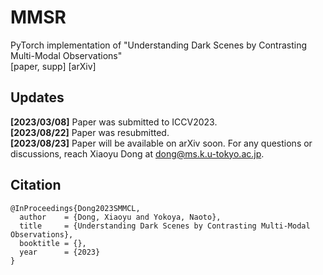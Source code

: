 # MMSR
PyTorch implementation of "Understanding Dark Scenes by Contrasting Multi-Modal Observations"  
[paper, supp] [arXiv]


## Updates
**[2023/03/08]** Paper was submitted to ICCV2023.  
**[2023/08/22]** Paper was resubmitted.  
**[2023/08/23]** Paper will be available on arXiv soon. For any questions or discussions, reach Xiaoyu Dong at dong@ms.k.u-tokyo.ac.jp.


## Citation
```
@InProceedings{Dong2023SMMCL,
  author    = {Dong, Xiaoyu and Yokoya, Naoto},
  title     = {Understanding Dark Scenes by Contrasting Multi-Modal Observations},
  booktitle = {},
  year      = {2023}
}
```
